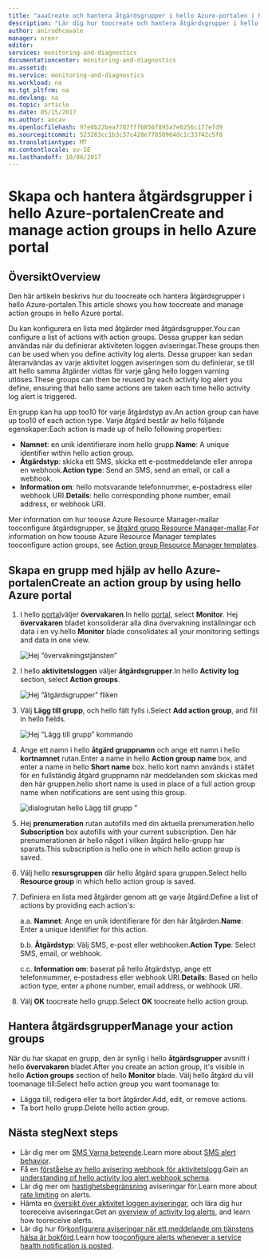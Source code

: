 ```yaml
---
title: "aaaCreate och hantera åtgärdsgrupper i hello Azure-portalen | Microsoft Docs"
description: "Lär dig hur toocreate och hantera åtgärdsgrupper i hello Azure-portalen."
author: anirudhcavale
manager: orenr
editor: 
services: monitoring-and-diagnostics
documentationcenter: monitoring-and-diagnostics
ms.assetid: 
ms.service: monitoring-and-diagnostics
ms.workload: na
ms.tgt_pltfrm: na
ms.devlang: na
ms.topic: article
ms.date: 05/15/2017
ms.author: ancav
ms.openlocfilehash: 97e0b22bea7787fff6856f895a7e6256c177efd9
ms.sourcegitcommit: 523283cc1b3c37c428e77850964dc1c33742c5f0
ms.translationtype: MT
ms.contentlocale: sv-SE
ms.lasthandoff: 10/06/2017
---
```

# <a name="create-and-manage-action-groups-in-hello-azure-portal"></a><span data-ttu-id="fa41e-103">Skapa och hantera åtgärdsgrupper i hello Azure-portalen</span><span class="sxs-lookup"><span data-stu-id="fa41e-103">Create and manage action groups in hello Azure portal</span></span>
## <a name="overview"></a><span data-ttu-id="fa41e-104">Översikt</span><span class="sxs-lookup"><span data-stu-id="fa41e-104">Overview</span></span> ##
<span data-ttu-id="fa41e-105">Den här artikeln beskrivs hur du toocreate och hantera åtgärdsgrupper i hello Azure-portalen.</span><span class="sxs-lookup"><span data-stu-id="fa41e-105">This article shows you how toocreate and manage action groups in hello Azure portal.</span></span>

<span data-ttu-id="fa41e-106">Du kan konfigurera en lista med åtgärder med åtgärdsgrupper.</span><span class="sxs-lookup"><span data-stu-id="fa41e-106">You can configure a list of actions with action groups.</span></span> <span data-ttu-id="fa41e-107">Dessa grupper kan sedan användas när du definierar aktiviteten loggen aviseringar.</span><span class="sxs-lookup"><span data-stu-id="fa41e-107">These groups then can be used when you define activity log alerts.</span></span> <span data-ttu-id="fa41e-108">Dessa grupper kan sedan återanvändas av varje aktivitet loggen aviseringen som du definierar, se till att hello samma åtgärder vidtas för varje gång hello loggen varning utlöses.</span><span class="sxs-lookup"><span data-stu-id="fa41e-108">These groups can then be reused by each activity log alert you define, ensuring that hello same actions are taken each time hello activity log alert is triggered.</span></span>

<span data-ttu-id="fa41e-109">En grupp kan ha upp too10 för varje åtgärdstyp av.</span><span class="sxs-lookup"><span data-stu-id="fa41e-109">An action group can have up too10 of each action type.</span></span> <span data-ttu-id="fa41e-110">Varje åtgärd består av hello följande egenskaper:</span><span class="sxs-lookup"><span data-stu-id="fa41e-110">Each action is made up of hello following properties:</span></span>

* <span data-ttu-id="fa41e-111">**Namnet**: en unik identifierare inom hello grupp.</span><span class="sxs-lookup"><span data-stu-id="fa41e-111">**Name**: A unique identifier within hello action group.</span></span>  
* <span data-ttu-id="fa41e-112">**Åtgärdstyp**: skicka ett SMS, skicka ett e-postmeddelande eller anropa en webhook.</span><span class="sxs-lookup"><span data-stu-id="fa41e-112">**Action type**: Send an SMS, send an email, or call a webhook.</span></span>  
* <span data-ttu-id="fa41e-113">**Information om**: hello motsvarande telefonnummer, e-postadress eller webhook URI.</span><span class="sxs-lookup"><span data-stu-id="fa41e-113">**Details**: hello corresponding phone number, email address, or webhook URI.</span></span>

<span data-ttu-id="fa41e-114">Mer information om hur toouse Azure Resource Manager-mallar tooconfigure åtgärdsgrupper, se [åtgärd grupp Resource Manager-mallar](monitoring-create-action-group-with-resource-manager-template.md).</span><span class="sxs-lookup"><span data-stu-id="fa41e-114">For information on how toouse Azure Resource Manager templates tooconfigure action groups, see [Action group Resource Manager templates](monitoring-create-action-group-with-resource-manager-template.md).</span></span>

## <a name="create-an-action-group-by-using-hello-azure-portal"></a><span data-ttu-id="fa41e-115">Skapa en grupp med hjälp av hello Azure-portalen</span><span class="sxs-lookup"><span data-stu-id="fa41e-115">Create an action group by using hello Azure portal</span></span> ##
1. <span data-ttu-id="fa41e-116">I hello [portal](https://portal.azure.com)väljer **övervakaren**.</span><span class="sxs-lookup"><span data-stu-id="fa41e-116">In hello [portal](https://portal.azure.com), select **Monitor**.</span></span> <span data-ttu-id="fa41e-117">Hej **övervakaren** bladet konsoliderar alla dina övervakning inställningar och data i en vy.</span><span class="sxs-lookup"><span data-stu-id="fa41e-117">hello **Monitor** blade consolidates all your monitoring settings and data in one view.</span></span>

    ![Hej ”övervakningstjänsten”](./media/monitoring-action-groups/home-monitor.png)
2. <span data-ttu-id="fa41e-119">I hello **aktivitetsloggen** väljer **åtgärdsgrupper**.</span><span class="sxs-lookup"><span data-stu-id="fa41e-119">In hello **Activity log** section, select **Action groups**.</span></span>

    ![Hej ”åtgärdsgrupper” fliken](./media/monitoring-action-groups/action-groups-blade.png)
3. <span data-ttu-id="fa41e-121">Välj **Lägg till grupp**, och hello fält fylls i.</span><span class="sxs-lookup"><span data-stu-id="fa41e-121">Select **Add action group**, and fill in hello fields.</span></span>

    ![Hej ”Lägg till grupp” kommando](./media/monitoring-action-groups/add-action-group.png)
4. <span data-ttu-id="fa41e-123">Ange ett namn i hello **åtgärd gruppnamn** och ange ett namn i hello **kortnamnet** rutan.</span><span class="sxs-lookup"><span data-stu-id="fa41e-123">Enter a name in hello **Action group name** box, and enter a name in hello **Short name** box.</span></span> <span data-ttu-id="fa41e-124">hello kort namn används i stället för en fullständig åtgärd gruppnamn när meddelanden som skickas med den här gruppen.</span><span class="sxs-lookup"><span data-stu-id="fa41e-124">hello short name is used in place of a full action group name when notifications are sent using this group.</span></span>

      ![dialogrutan hello Lägg till grupp ”](./media/monitoring-action-groups/action-group-define.png)

5. <span data-ttu-id="fa41e-126">Hej **prenumeration** rutan autofills med din aktuella prenumeration.</span><span class="sxs-lookup"><span data-stu-id="fa41e-126">hello **Subscription** box autofills with your current subscription.</span></span> <span data-ttu-id="fa41e-127">Den här prenumerationen är hello något i vilken åtgärd hello-grupp har sparats.</span><span class="sxs-lookup"><span data-stu-id="fa41e-127">This subscription is hello one in which hello action group is saved.</span></span>

6. <span data-ttu-id="fa41e-128">Välj hello **resursgruppen** där hello åtgärd spara gruppen.</span><span class="sxs-lookup"><span data-stu-id="fa41e-128">Select hello **Resource group** in which hello action group is saved.</span></span>

7. <span data-ttu-id="fa41e-129">Definiera en lista med åtgärder genom att ge varje åtgärd:</span><span class="sxs-lookup"><span data-stu-id="fa41e-129">Define a list of actions by providing each action's:</span></span>

    <span data-ttu-id="fa41e-130">a.</span><span class="sxs-lookup"><span data-stu-id="fa41e-130">a.</span></span> <span data-ttu-id="fa41e-131">**Namnet**: Ange en unik identifierare för den här åtgärden.</span><span class="sxs-lookup"><span data-stu-id="fa41e-131">**Name**: Enter a unique identifier for this action.</span></span>

    <span data-ttu-id="fa41e-132">b.</span><span class="sxs-lookup"><span data-stu-id="fa41e-132">b.</span></span> <span data-ttu-id="fa41e-133">**Åtgärdstyp**: Välj SMS, e-post eller webhooken.</span><span class="sxs-lookup"><span data-stu-id="fa41e-133">**Action Type**: Select SMS, email, or webhook.</span></span>

    <span data-ttu-id="fa41e-134">c.</span><span class="sxs-lookup"><span data-stu-id="fa41e-134">c.</span></span> <span data-ttu-id="fa41e-135">**Information om**: baserat på hello åtgärdstyp, ange ett telefonnummer, e-postadress eller webhook URI.</span><span class="sxs-lookup"><span data-stu-id="fa41e-135">**Details**: Based on hello action type, enter a phone number, email address, or webhook URI.</span></span>

8. <span data-ttu-id="fa41e-136">Välj **OK** toocreate hello grupp.</span><span class="sxs-lookup"><span data-stu-id="fa41e-136">Select **OK** toocreate hello action group.</span></span>

## <a name="manage-your-action-groups"></a><span data-ttu-id="fa41e-137">Hantera åtgärdsgrupper</span><span class="sxs-lookup"><span data-stu-id="fa41e-137">Manage your action groups</span></span> ##
<span data-ttu-id="fa41e-138">När du har skapat en grupp, den är synlig i hello **åtgärdsgrupper** avsnitt i hello **övervakaren** bladet.</span><span class="sxs-lookup"><span data-stu-id="fa41e-138">After you create an action group, it's visible in hello **Action groups** section of hello **Monitor** blade.</span></span> <span data-ttu-id="fa41e-139">Välj hello åtgärd du vill toomanage till:</span><span class="sxs-lookup"><span data-stu-id="fa41e-139">Select hello action group you want toomanage to:</span></span>

* <span data-ttu-id="fa41e-140">Lägga till, redigera eller ta bort åtgärder.</span><span class="sxs-lookup"><span data-stu-id="fa41e-140">Add, edit, or remove actions.</span></span>
* <span data-ttu-id="fa41e-141">Ta bort hello grupp.</span><span class="sxs-lookup"><span data-stu-id="fa41e-141">Delete hello action group.</span></span>

## <a name="next-steps"></a><span data-ttu-id="fa41e-142">Nästa steg</span><span class="sxs-lookup"><span data-stu-id="fa41e-142">Next steps</span></span> ##
* <span data-ttu-id="fa41e-143">Lär dig mer om [SMS Varna beteende](monitoring-sms-alert-behavior.md).</span><span class="sxs-lookup"><span data-stu-id="fa41e-143">Learn more about [SMS alert behavior](monitoring-sms-alert-behavior.md).</span></span>  
* <span data-ttu-id="fa41e-144">Få en [förståelse av hello avisering webhook för aktivitetslogg](monitoring-activity-log-alerts-webhook.md).</span><span class="sxs-lookup"><span data-stu-id="fa41e-144">Gain an [understanding of hello activity log alert webhook schema](monitoring-activity-log-alerts-webhook.md).</span></span>  
* <span data-ttu-id="fa41e-145">Lär dig mer om [hastighetsbegränsning](monitoring-alerts-rate-limiting.md) aviseringar för.</span><span class="sxs-lookup"><span data-stu-id="fa41e-145">Learn more about [rate limiting](monitoring-alerts-rate-limiting.md) on alerts.</span></span> 
* <span data-ttu-id="fa41e-146">Hämta en [översikt över aktivitet loggen aviseringar](monitoring-overview-alerts.md), och lära dig hur tooreceive aviseringar.</span><span class="sxs-lookup"><span data-stu-id="fa41e-146">Get an [overview of activity log alerts](monitoring-overview-alerts.md), and learn how tooreceive alerts.</span></span>  
* <span data-ttu-id="fa41e-147">Lär dig hur för[konfigurera aviseringar när ett meddelande om tjänstens hälsa är bokförd](monitoring-activity-log-alerts-on-service-notifications.md).</span><span class="sxs-lookup"><span data-stu-id="fa41e-147">Learn how too[configure alerts whenever a service health notification is posted](monitoring-activity-log-alerts-on-service-notifications.md).</span></span>
